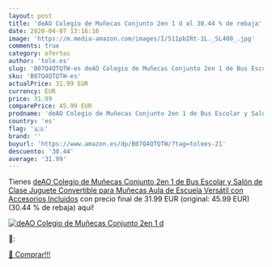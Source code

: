 ```yaml
---
layout: post
title: 'deAO Colegio de Muñecas Conjunto 2en 1 d al 30.44 % de rebaja'
date: 2020-04-07 13:16:16
image: 'https://m.media-amazon.com/images/I/511pbIRt-1L._SL400_.jpg'
comments: true
category: ofertas
author: 'tole.es'
slug: 'B07Q4QTQTW-es deAO Colegio de Muñecas Conjunto 2en 1 de Bus Escolar y...'
sku: 'B07Q4QTQTW-es'
actualPrice: 31.99 EUR
currency: EUR
price: 31.99
comparePrice: 45.99 EUR
prodname: 'deAO Colegio de Muñecas Conjunto 2en 1 de Bus Escolar y Salón de Clase Juguete Convertible para Muñecas Aula de Escuela Versátil con Accesorios Incluidos'
country: 'es'
flag: '🇪🇸'
brand: ''
buyurl: 'https://www.amazon.es/dp/B07Q4QTQTW/?tag=tolees-21'
descuento: '30.44'
average: '31.99'
---
```


Tienes [deAO Colegio de Muñecas Conjunto 2en 1 de Bus Escolar y Salón de Clase Juguete Convertible para Muñecas Aula de Escuela Versátil con Accesorios Incluidos](https://www.amazon.es/dp/B07Q4QTQTW/?tag=tolees-21) con precio final de  31.99 EUR (original: 45.99 EUR) (30.44 %  de rebaja) aqui!

[![deAO Colegio de Muñecas Conjunto 2en 1 d](https://m.media-amazon.com/images/I/511pbIRt-1L._SL400_.jpg)](https://www.amazon.es/dp/B07Q4QTQTW/?tag=tolees-21)

🔎:


[🛒 Comprar!!!](https://www.amazon.es/dp/B07Q4QTQTW/?tag=tolees-21)
